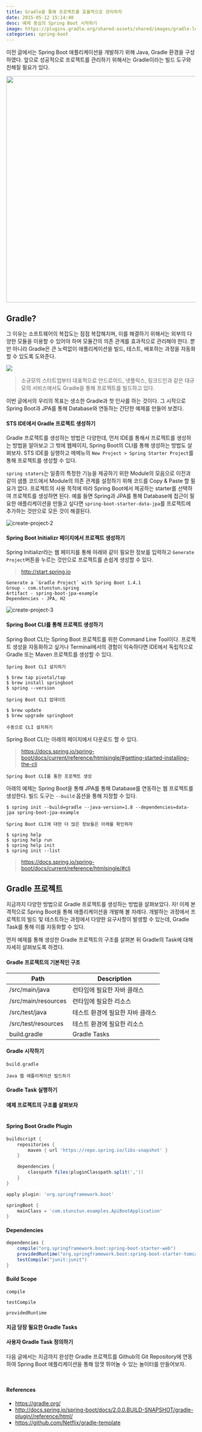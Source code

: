 ```yaml
---
title: Gradle을 통해 프로젝트를 효율적으로 관리하자
date: 2015-05-12 15:14:40
desc: 예제 중심의 Spring Boot 시작하기
image: https://plugins.gradle.org/shared-assets/shared/images/gradle-logo-horizontal.svg
categories: spring-boot
---
```


이전 글에서는 Spring Boot 애플리케이션을 개발하기 위해 Java, Gradle 환경을 구성하였다. 앞으로 성공적으로 프로젝트를 관리하기 위해서는 Gradle이라는 빌드 도구와 친해질 필요가 있다.

<img src='https://gradle.org/images/homepage/gradle-org-hero.png' width='600' />

## Gradle?

그 이유는 소프트웨어의 복잡도는 점점 복잡해지며, 이를 해결하기 위해서는 외부의 다양한 모듈을 이용할 수 있어야 하며 모듈간의 의존 관계를 효과적으로 관리해야 한다. 뿐만 아니라 Gradle은 큰 노력없이 애플리케이션을 빌드, 테스트, 배포하는 과정을 자동화할 수 있도록 도와준다.

<img src='https://gradle.org/images/homepage/android-blue.svg' />

> 소규모의 스타트업부터 대표적으로 안드로이드, 넷플릭스, 링크드인과 같은 대규모의 서비스에서도 Gradle을 통해 프로젝트를 빌드하고 있다.

이번 글에서의 우리의 목표는 생소한 Gradle과 첫 인사를 하는 것이다. 그 시작으로 Spring Boot과 JPA를 통해 Database와 연동하는 간단한 예제를 만들어 보겠다.

#### STS IDE에서 Gradle 프로젝트 생성하기

Gradle 프로젝트를 생성하는 방법은 다양한데, 먼저 IDE를 통해서 프로젝트를 생성하는 방법을 알아보고 그 밖에 웹페이지, Spring Boot의 CLI를 통해 생성하는 방법도 살펴보자. STS IDE를 실행하고 메메뉴의 `New Project > Spring Starter Project`를 통해 프로젝트를 생성할 수 있다.

`spring staters`는 일종의 특정한 기능을 제공하기 위한 Module의 모음으로 이전과 같이 샘플 코드에서 Module의 의존 관계를 설정하기 위해 코드를 Copy & Paste 할 필요가 없다. 프로젝트의 사용 목적에 따라 Spring Boot에서 제공하는 starter를 선택하여 프로젝트를 생성하면 된다. 예를 들면 Spring과 JPA를 통해 Database에 접근이 필요한 애플리케이션을 만들고 싶다면 `spring-boot-starter-data-jpa`를 프로젝트에 추가하는 것만으로 모든 것이 해결된다.

![create-project-2](http://image.toast.com/aaaaahq/create-boot-2.png)

#### Spring Boot Initializr 페이지에서 프로젝트 생성하기

Spring Initializr라는 웹 페이지를 통해 아래와 같이 필요한 정보를 입력하고 `Generate Project`버튼을 누르는 것만으로 프로젝트를 손쉽게 생성할 수 있다.

> http://start.spring.io

```
Generate a `Gradle Project` with Spring Boot 1.4.1
Group - com.stunstun.spring
Artifact - spring-boot-jpa-example
Dependencies - JPA, H2
```

![create-project-3](http://image.toast.com/aaaaahq/create-boot-3.png)

#### Spring Boot CLI를 통해 프로젝트 생성하기

Spring Boot CLI는 Spring Boot 프로젝트를 위한 Command Line Tool이다. 프로젝트 생성을 자동화하고 싶거나 Terminal에서의 경험이 익숙하다면 IDE에서 독립적으로 Gradle 또는 Maven 프로젝트를 생성할 수 있다. 

`Spring Boot CLI 설치하기`

```
$ brew tap pivotal/tap
$ brew install springboot
$ spring --version
```

`Spring Boot CLI 업데이트`

```
$ brew update
$ brew upgrade springboot
```

`수동으로 CLI 설치하기`

Spring Boot CLI는 아래의 페이지에서 다운로드 할 수 있다.

> https://docs.spring.io/spring-boot/docs/current/reference/htmlsingle/#getting-started-installing-the-cli

`Spring Boot CLI를 통한 프로젝트 생성`

아래의 예제는 Spring Boot을 통해 JPA를 통해 Database를 연동하는 웹 프로젝트를 생성한다. 빌드 도구는 `--build` 옵션을 통해 지정할 수 있다.

```
$ spring init --build=gradle --java-version=1.8 --dependencies=data-jpa spring-boot-jpa-example
```

`Spring Boot CLI에 대한 더 많은 정보들은 아래를 확인하자`

```
$ spring help
$ spring help run
$ spring help init
$ spring init --list
```

> https://docs.spring.io/spring-boot/docs/current/reference/htmlsingle/#cli


## Gradle 프로젝트

지금까지 다양한 방법으로 Gradle 프로젝트를 생성하는 방법을 살펴보았다. 자! 이제 본격적으로 Spring Boot을 통해 애플리케이션을 개발해 볼 차례다. 개발하는 과정에서 프로젝트의 빌드 및 테스트하는 과정에서 다양한 요구사항이 발생할 수 있는데, Gradle Task를 통해 이를 자동화할 수 있다.

먼저 예제를 통해 생성한 Gradle 프로젝트의 구조를 살펴본 뒤 Gradle의 Task에 대해 자세히 살펴보도록 하겠다.

#### Gradle 프로젝트의 기본적인 구조
 
Path | Description
--|--
/src/main/java	| 런타임에 필요한 자바 클래스
/src/main/resources	| 런타임에 필요한 리소스
/src/test/java | 테스트 환경에 필요한 자바 클래스
/src/test/resources	| 테스트 환경에 필요한 리소스
build.gradle | Gradle Tasks

#### Gradle 시작하기

`build.gradle`

`Java 웹 애플리케이션 빌드하기`

#### Gradle Task 실행하기

#### 예제 프로젝트의 구조를 살펴보자

```
```

#### Spring Boot Gradle Plugin

```groovy
buildscript {
	repositories {
		maven { url 'https://repo.spring.io/libs-snapshot' }
	}

	dependencies {
		classpath files(pluginClasspath.split(','))
	}
}

apply plugin: 'org.springframework.boot'

springBoot {
    mainClass = 'com.stunstun.examples.ApiBootApplication'
}
```

#### Dependencies

```groovy
dependencies {
    compile("org.springframework.boot:spring-boot-starter-web")
    providedRuntime("org.springframework.boot:spring-boot-starter-tomcat")
    testCompile("junit:junit")
}
```

#### Build Scope

`compile`

`testCompile`

`providedRuntime`

#### 지금 당장 필요한 Gradle Tasks

#### 사용자 Gradle Task 정의하기

다음 글에서는 지금까지 완성한 Gradle 프로젝트를 Github의 Git Repository에 연동하여 Spring Boot 애플리케이션을 통해 맘껏 뛰어놀 수 있는 놀이터를 만들어보자.

<br>

#### References

- https://gradle.org/
- http://docs.spring.io/spring-boot/docs/2.0.0.BUILD-SNAPSHOT/gradle-plugin//reference/html/
- https://github.com/Netflix/gradle-template